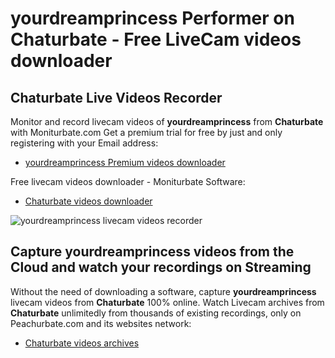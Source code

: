 # yourdreamprincess Performer on Chaturbate - Free LiveCam videos downloader

## Chaturbate Live Videos Recorder

Monitor and record livecam videos of **yourdreamprincess** from **Chaturbate** with Moniturbate.com
Get a premium trial for free by just and only registering with your Email address:
* [yourdreamprincess Premium videos downloader](https://moniturbate.com/request-demo-licence-key.html)

Free livecam videos downloader - Moniturbate Software:
* [Chaturbate videos downloader](https://moniturbate.com/moniturbate-download-software.html)

![yourdreamprincess livecam videos recorder](https://peachurnet.com/templates/moniturbate-software.png)


## Capture yourdreamprincess videos from the Cloud and watch your recordings on Streaming

Without the need of downloading a software, capture **yourdreamprincess** livecam videos from **Chaturbate** 100% online.
Watch Livecam archives from **Chaturbate** unlimitedly from thousands of existing recordings, only on Peachurbate.com and its websites network:
* [Chaturbate videos archives](https://peachurnet.com/)